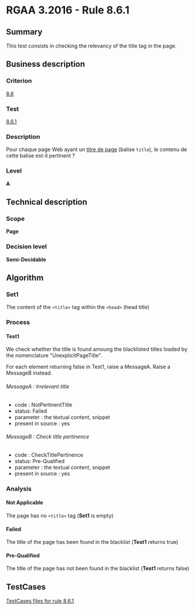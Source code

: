 # RGAA 3.2016 - Rule 8.6.1

## Summary
This test consists in checking the relevancy of the title tag in the page.

## Business description

### Criterion
[8.6](http://references.modernisation.gouv.fr/rgaa-accessibilite/2016/criteres.html#crit-8-6)

### Test
[8.6.1](http://references.modernisation.gouv.fr/rgaa-accessibilite/2016/criteres.html#test-8-6-1)

### Description
<div lang="fr">Pour chaque page Web ayant un <a href="http://references.modernisation.gouv.fr/rgaa-accessibilite/glossaire.html#titrePage">titre de page</a> (balise <code lang="en">title</code>), le contenu de cette balise est-il pertinent&nbsp;?</div>

### Level
**A**

## Technical description

### Scope
**Page**

### Decision level
**Semi-Decidable**

## Algorithm

### Set1

The content of the `<title>` tag within the `<head>` (head title)

### Process

#### Test1

We check whether the title is found amoung the blacklisted titles loaded by the nomenclature "UnexplicitPageTitle". 

For each element returning false in Test1, raise a MessageA. Raise a MessageB instead.

###### MessageA : Irrelevant title

-   code : NotPertinentTitle
-   status: Failed
-   parameter : the textual content, snippet
-   present in source : yes

###### MessageB : Check title pertinence

-   code : CheckTitlePertinence
-   status: Pre-Qualified
-   parameter : the textual content, snippet
-   present in source : yes

### Analysis

####  Not Applicable

The page has no `<title>` tag (**Set1** is empty)

#### Failed

The title of the page has been found in the blacklist (**Test1** returns true)

#### Pre-Qualified

The title of the page has not been found in the blacklist (**Test1** returns false)




##  TestCases

[TestCases files for rule 8.6.1](https://github.com/Asqatasun/Asqatasun/tree/develop/rules/rules-rgaa3.2016/src/test/resources/testcases/rgaa32016/Rgaa32016Rule080601/)


